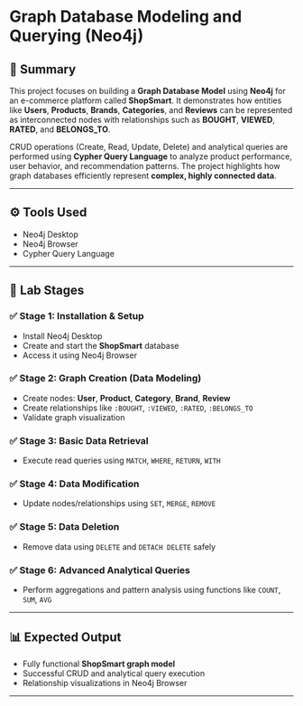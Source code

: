 # **Graph Database Modeling and Querying (Neo4j)**  

## 🧠 **Summary**
This project focuses on building a **Graph Database Model** using **Neo4j** for an e-commerce platform called **ShopSmart**. It demonstrates how entities like **Users**, **Products**, **Brands**, **Categories**, and **Reviews** can be represented as interconnected nodes with relationships such as **BOUGHT**, **VIEWED**, **RATED**, and **BELONGS_TO**.

CRUD operations (Create, Read, Update, Delete) and analytical queries are performed using **Cypher Query Language** to analyze product performance, user behavior, and recommendation patterns. The project highlights how graph databases efficiently represent **complex, highly connected data**.

---

## ⚙️ **Tools Used**
- Neo4j Desktop  
- Neo4j Browser  
- Cypher Query Language  

---

## 🧩 **Lab Stages**

### ✅ Stage 1: Installation & Setup
- Install Neo4j Desktop  
- Create and start the **ShopSmart** database  
- Access it using Neo4j Browser  

### ✅ Stage 2: Graph Creation (Data Modeling)
- Create nodes: **User**, **Product**, **Category**, **Brand**, **Review**  
- Create relationships like `:BOUGHT`, `:VIEWED`, `:RATED`, `:BELONGS_TO`  
- Validate graph visualization  

### ✅ Stage 3: Basic Data Retrieval
- Execute read queries using `MATCH`, `WHERE`, `RETURN`, `WITH`  

### ✅ Stage 4: Data Modification
- Update nodes/relationships using `SET`, `MERGE`, `REMOVE`  

### ✅ Stage 5: Data Deletion
- Remove data using `DELETE` and `DETACH DELETE` safely  

### ✅ Stage 6: Advanced Analytical Queries
- Perform aggregations and pattern analysis using functions like `COUNT`, `SUM`, `AVG`  

---

## 📊 **Expected Output**
- Fully functional **ShopSmart graph model**  
- Successful CRUD and analytical query execution  
- Relationship visualizations in Neo4j Browser  

---


